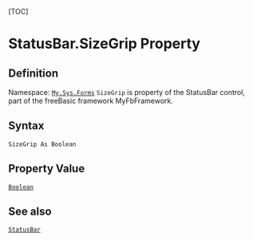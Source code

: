[TOC]
# StatusBar.SizeGrip Property

## Definition
Namespace: [`My.Sys.Forms`](My.Sys.Forms.md)
`SizeGrip` is property of the StatusBar control, part of the freeBasic framework MyFbFramework.
## Syntax
```freeBasic
SizeGrip As Boolean
```
## Property Value
[`Boolean`]("https://www.freebasic.net/wiki/KeyPgBoolean")
## See also
[`StatusBar`](StatusBar.md)
